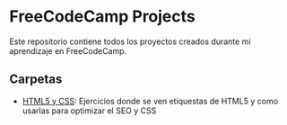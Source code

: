 # FreeCodeCamp Projects

Este repositorio contiene todos los proyectos creados durante mi aprendizaje en FreeCodeCamp.

## Carpetas

- [HTML5 y CSS](html-css): Ejercicios donde se ven etiquestas de HTML5 y como usarlas para optimizar el SEO y CSS
